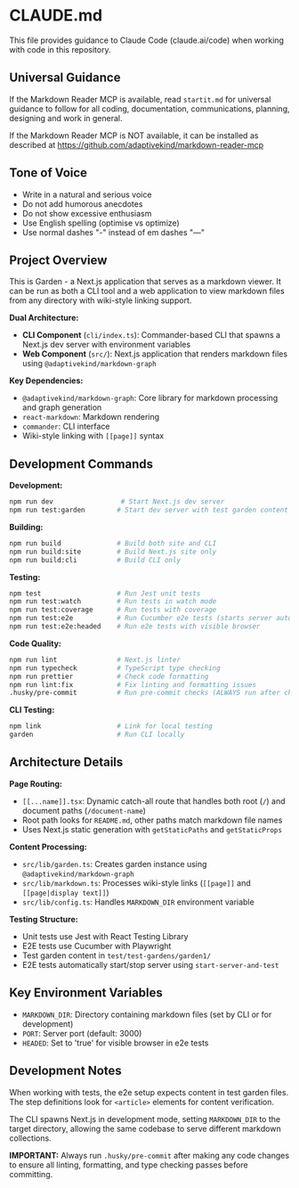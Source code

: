 # CLAUDE.md

This file provides guidance to Claude Code (claude.ai/code) when working with code in this repository.

## Universal Guidance

If the Markdown Reader MCP is available, read `startit.md` for universal guidance to follow for all coding, documentation, communications, planning, designing and work in general.

If the Markdown Reader MCP is NOT available, it can be installed as described at <https://github.com/adaptivekind/markdown-reader-mcp>

## Tone of Voice

- Write in a natural and serious voice
- Do not add humorous anecdotes
- Do not show excessive enthusiasm
- Use English spelling (optimise vs optimize)
- Use normal dashes "-" instead of em dashes "—"

## Project Overview

This is Garden - a Next.js application that serves as a markdown viewer. It can be run as both a CLI tool and a web application to view markdown files from any directory with wiki-style linking support.

**Dual Architecture:**

- **CLI Component** (`cli/index.ts`): Commander-based CLI that spawns a Next.js dev server with environment variables
- **Web Component** (`src/`): Next.js application that renders markdown files using `@adaptivekind/markdown-graph`

**Key Dependencies:**

- `@adaptivekind/markdown-graph`: Core library for markdown processing and graph generation
- `react-markdown`: Markdown rendering
- `commander`: CLI interface
- Wiki-style linking with `[[page]]` syntax

## Development Commands

**Development:**

```bash
npm run dev                 # Start Next.js dev server
npm run test:garden        # Start dev server with test garden content
```

**Building:**

```bash
npm run build              # Build both site and CLI
npm run build:site         # Build Next.js site only
npm run build:cli          # Build CLI only
```

**Testing:**

```bash
npm test                   # Run Jest unit tests
npm run test:watch         # Run tests in watch mode
npm run test:coverage      # Run tests with coverage
npm run test:e2e           # Run Cucumber e2e tests (starts server automatically)
npm run test:e2e:headed    # Run e2e tests with visible browser
```

**Code Quality:**

```bash
npm run lint               # Next.js linter
npm run typecheck          # TypeScript type checking
npm run prettier           # Check code formatting
npm run lint:fix           # Fix linting and formatting issues
.husky/pre-commit          # Run pre-commit checks (ALWAYS run after changes)
```

**CLI Testing:**

```bash
npm link                   # Link for local testing
garden                     # Run CLI locally
```

## Architecture Details

**Page Routing:**

- `[[...name]].tsx`: Dynamic catch-all route that handles both root (`/`) and document paths (`/document-name`)
- Root path looks for `README.md`, other paths match markdown file names
- Uses Next.js static generation with `getStaticPaths` and `getStaticProps`

**Content Processing:**

- `src/lib/garden.ts`: Creates garden instance using `@adaptivekind/markdown-graph`
- `src/lib/markdown.ts`: Processes wiki-style links (`[[page]]` and `[[page|display text]]`)
- `src/lib/config.ts`: Handles `MARKDOWN_DIR` environment variable

**Testing Structure:**

- Unit tests use Jest with React Testing Library
- E2E tests use Cucumber with Playwright
- Test garden content in `test/test-gardens/garden1/`
- E2E tests automatically start/stop server using `start-server-and-test`

## Key Environment Variables

- `MARKDOWN_DIR`: Directory containing markdown files (set by CLI or for development)
- `PORT`: Server port (default: 3000)
- `HEADED`: Set to 'true' for visible browser in e2e tests

## Development Notes

When working with tests, the e2e setup expects content in test garden files. The step definitions look for `<article>` elements for content verification.

The CLI spawns Next.js in development mode, setting `MARKDOWN_DIR` to the target directory, allowing the same codebase to serve different markdown collections.

**IMPORTANT:** Always run `.husky/pre-commit` after making any code changes to ensure all linting, formatting, and type checking passes before committing.

